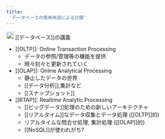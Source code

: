 ```yaml
---
title:
 'データベースの使用用途による分類'
---
```


<img src='https://scrapbox.io/api/pages/blu3mo-public/情報科学の達人/icon' alt='情報科学の達人.icon' height="19.5"/> [[データベース]]の講義
- [[OLTP]]: Online Transaction Processing
    - データの参照/管理等の機能を提供
    - 時々刻々と更新されていく
- [[OLAP]]: Online Analytical Processing
    - 静止したデータの世界
    - [[データ分析]],集計など
    - [[スナップショット]]
- [[RTAP]]: Realtime Analytic Processing
    - [[ビッグデータ]]処理のための新しいアーキテクチャ
    - [[リアルタイム]]なデータ収集とデータ処理 ([[OLTP]]的)
    - リアルタイムな問合せ処理, 集計処理 ([[OLAP]]的)
    - [[NoSQL]]が使われがち?